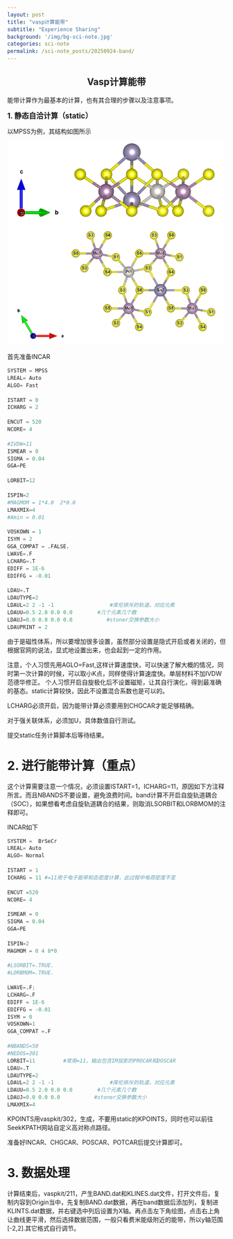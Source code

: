 ```yaml
---
layout: post
title: "vasp计算能带"
subtitle: "Experience Sharing"
background: '/img/bg-sci-note.jpg'
categories: sci-note
permalink: /sci-note_posts/20250924-band/
---
```


## <center>Vasp计算能带</center>

能带计算作为最基本的计算，也有其合理的步骤以及注意事项。


**<span style="font-size: 120%"> 1. 静态自洽计算（static）</span>**

以MPSS为例，其结构如图所示

<img src="/img/vasp计算能带/bg-s1.png" alt="MPSS结构图" style="width:500px; height:auto;"/>
<img src="/img/vasp计算能带/bg-s2.png" alt="MPSS结构图" style="width:500px; height:auto;"/>

首先准备INCAR

```python
SYSTEM = MPSS
LREAL= Auto 
ALGO= Fast

ISTART = 0
ICHARG = 2

ENCUT = 520
NCORE= 4

#IVDW=11
ISMEAR = 0 
SIGMA = 0.04
GGA=PE

LORBIT=12

ISPIN=2
#MAGMOM = 1*4.0  2*0.0
LMAXMIX=4
#Amin = 0.01

VOSKOWN = 1
ISYM = 2
GGA_COMPAT = .FALSE.
LWAVE=.F
LCHARG=.T
EDIFF = 1E-6 
EDIFFG = -0.01

LDAU=.T
LDAUTYPE=2
LDAUL=2 2 -1 -1                  #库伦排斥的轨道，对应元素
LDAUU=0.5 2.0 0.0 0.0        #几个元素几个数
LDAUJ=0.0 0.0 0.0 0.0           #stoner交换参数大小
LDAUPRINT = 2

```

由于是磁性体系，所以要增加很多设置，虽然部分设置是隐式开启或者关闭的，但根据官网的说法，显式地设置出来，也会起到一定的作用。

注意，个人习惯先用AGLO=Fast,这样计算速度快，可以快速了解大概的情况，同时第一次计算的时候，可以取小K点，同样使得计算速度快。单层材料不加IVDW范德华修正。
个人习惯开启自旋极化后不设置磁矩，让其自行演化，得到最准确的基态。static计算较快，因此不设置混合系数也是可以的。

LCHARG必须开启，因为能带计算必须要用到CHGCAR才能足够精确。

对于强关联体系，必须加U，具体数值自行测试。

提交static任务计算脚本后等待结果。

# 2. 进行能带计算（重点）


这个计算需要注意一个情况，必须设置ISTART=1，ICHARG=11，原因如下方注释所言。而且NBANDS不要设置，避免浪费时间。band计算不开启自旋轨道耦合（SOC），如果想看考虑自旋轨道耦合的结果，则取消LSORBIT和LORBMOM的注释即可。

INCAR如下

```python
SYSTEM =  BrSeCr
LREAL= Auto
ALGO= Normal

ISTART = 1
ICHARG = 11 #=11用于电子能带和态密度计算，此过程中电荷密度不变

ENCUT =520
NCORE= 4

ISMEAR = 0 
SIGMA = 0.04
GGA=PE

ISPIN=2
MAGMOM = 0 4 8*0

#LSORBIT=.TRUE.
#LORBMOM=.TRUE.

LWAVE=.F; 
LCHARG=.F
EDIFF = 1E-6
EDIFFG = -0.01
ISYM = 0
VOSKOWN=1
GGA_COMPAT =.F

#NBANDS=50
#NEDOS=301
LORBIT=11         #常用=11，输出包含IM投影的PROCAR和DOSCAR
LDAU=.T
LDAUTYPE=2
LDAUL=2 2 -1 -1                  #库伦排斥的轨道，对应元素
LDAUU=0.5 2.0 0.0 0.0        #几个元素几个数
LDAUJ=0.0 0.0 0.0           #stoner交换参数大小
LMAXMIX=4


```

KPOINTS用vaspkit/302，生成，不要用static的KPOINTS，同时也可以前往SeekKPATH网站自定义高对称点路径。

准备好INCAR、CHGCAR、POSCAR、POTCAR后提交计算即可。

# 3. 数据处理

计算结束后，vaspkit/211，产生BAND.dat和KLINES.dat文件，打开文件后，复制内容到Origin当中，先复制BAND.dat数据，再在band数据后添加列，复制进KLINTS.dat数据，并右键选中列后设置为X轴。再点击左下角绘图，点击右上角让曲线更平滑，然后选择数据范围，一般只看费米能级附近的能带，所以y轴范围[-2,2].其它格式自行调节。

